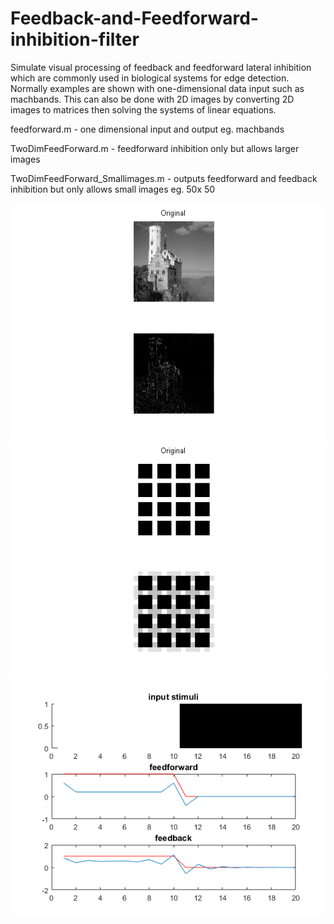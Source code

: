 # Feedback-and-Feedforward-inhibition-filter
Simulate visual processing of feedback and feedforward lateral inhibition which are commonly used in biological systems for edge detection. Normally examples are shown with one-dimensional data input such as machbands. This can also be done with 2D images by converting 2D images to matrices then solving the systems of linear equations. 

feedforward.m - one dimensional input and output eg. machbands

TwoDimFeedForward.m - feedforward inhibition only but allows larger images

TwoDimFeedForward_Smallimages.m - outputs feedforward and feedback inhibition but only allows small images eg. 50x 50

![](/Figure10.png "example 1") ![](/Figure11.png "example 2")
![](/Figure2_04.png "example 3")

